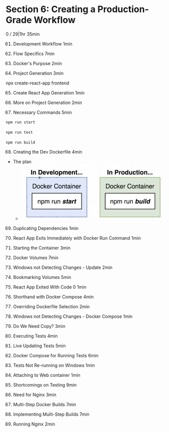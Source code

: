 # Section 6: Creating a Production-Grade Workflow
0 / 29|1hr 35min

61. Development Workflow
1min

62. Flow Specifics
7min

63. Docker's Purpose
2min

64. Project Generation
3min

npx create-react-app frontend

65. Create React App Generation
1min

66. More on Project Generation
2min

67. Necessary Commands
5min

```
npm run start

npm run test

npm run build
```

68. Creating the Dev Dockerfile
4min

- The plan
  - ![](The%20plan%20for%20step%2068.png)

69. Duplicating Dependencies
1min

70. React App Exits Immediately with Docker Run Command
1min

71. Starting the Container
3min

72. Docker Volumes
7min

73. Windows not Detecting Changes - Update
2min

74. Bookmarking Volumes
5min

75. React App Exited With Code 0
1min

76. Shorthand with Docker Compose
4min

77. Overriding Dockerfile Selection
2min

78. Windows not Detecting Changes - Docker Compose
1min

79. Do We Need Copy?
3min

80. Executing Tests
4min

81. Live Updating Tests
5min

82. Docker Compose for Running Tests
6min

83. Tests Not Re-running on Windows
1min

84. Attaching to Web container
1min

85. Shortcomings on Testing
9min

86. Need for Nginx
3min

87. Multi-Step Docker Builds
7min

88. Implementing Multi-Step Builds
7min

89. Running Nginx
2min